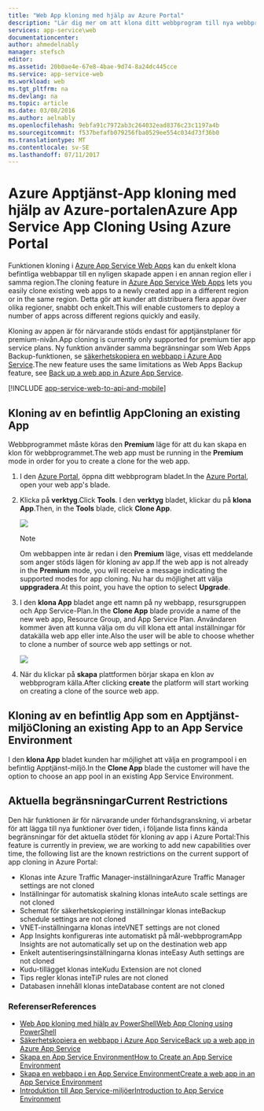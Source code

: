 ```yaml
---
title: "Web App kloning med hjälp av Azure Portal"
description: "Lär dig mer om att klona ditt webbprogram till nya webbprogram med hjälp av Azure Portal."
services: app-service\web
documentationcenter: 
author: ahmedelnably
manager: stefsch
editor: 
ms.assetid: 20b0ae4e-67e8-4bae-9d74-8a24dc445cce
ms.service: app-service-web
ms.workload: web
ms.tgt_pltfrm: na
ms.devlang: na
ms.topic: article
ms.date: 03/08/2016
ms.author: aelnably
ms.openlocfilehash: 9ebfa91c7972ab3c264032ead8376c23c1197a4b
ms.sourcegitcommit: f537befafb079256fba0529ee554c034d73f36b0
ms.translationtype: MT
ms.contentlocale: sv-SE
ms.lasthandoff: 07/11/2017
---
```

# <a name="azure-app-service-app-cloning-using-azure-portal"></a><span data-ttu-id="793d9-103">Azure Apptjänst-App kloning med hjälp av Azure-portalen</span><span class="sxs-lookup"><span data-stu-id="793d9-103">Azure App Service App Cloning Using Azure Portal</span></span>
<span data-ttu-id="793d9-104">Funktionen kloning i [Azure App Service Web Apps](http://go.microsoft.com/fwlink/?LinkId=529714) kan du enkelt klona befintliga webbappar till en nyligen skapade appen i en annan region eller i samma region.</span><span class="sxs-lookup"><span data-stu-id="793d9-104">The cloning feature in [Azure App Service Web Apps](http://go.microsoft.com/fwlink/?LinkId=529714) lets you easily clone existing web apps to a newly created app in a different region or in the same region.</span></span> <span data-ttu-id="793d9-105">Detta gör att kunder att distribuera flera appar över olika regioner, snabbt och enkelt.</span><span class="sxs-lookup"><span data-stu-id="793d9-105">This will enable customers to deploy a number of apps across different regions quickly and easily.</span></span>

<span data-ttu-id="793d9-106">Kloning av appen är för närvarande stöds endast för apptjänstplaner för premium-nivån.</span><span class="sxs-lookup"><span data-stu-id="793d9-106">App cloning is currently only supported for premium tier app service plans.</span></span> <span data-ttu-id="793d9-107">Ny funktion använder samma begränsningar som Web Apps Backup-funktionen, se [säkerhetskopiera en webbapp i Azure App Service](web-sites-backup.md).</span><span class="sxs-lookup"><span data-stu-id="793d9-107">The new feature uses the same limitations as Web Apps Backup feature, see [Back up a web app in Azure App Service](web-sites-backup.md).</span></span>

[!INCLUDE [app-service-web-to-api-and-mobile](../../includes/app-service-web-to-api-and-mobile.md)]

## <a name="cloning-an-existing-app"></a><span data-ttu-id="793d9-108">Kloning av en befintlig App</span><span class="sxs-lookup"><span data-stu-id="793d9-108">Cloning an existing App</span></span>
<span data-ttu-id="793d9-109">Webbprogrammet måste köras den **Premium** läge för att du kan skapa en klon för webbprogrammet.</span><span class="sxs-lookup"><span data-stu-id="793d9-109">The web app must be running in the **Premium** mode in order for you to create a clone for the web app.</span></span>

1. <span data-ttu-id="793d9-110">I den [Azure Portal](https://portal.azure.com/), öppna ditt webbprogram bladet.</span><span class="sxs-lookup"><span data-stu-id="793d9-110">In the [Azure Portal](https://portal.azure.com/), open your web app's blade.</span></span>
2. <span data-ttu-id="793d9-111">Klicka på **verktyg**.</span><span class="sxs-lookup"><span data-stu-id="793d9-111">Click **Tools**.</span></span> <span data-ttu-id="793d9-112">I den **verktyg** bladet, klickar du på **klona App**.</span><span class="sxs-lookup"><span data-stu-id="793d9-112">Then, in the **Tools** blade, click **Clone App**.</span></span>
   
    ![][1]
   
   > [!NOTE]
   > <span data-ttu-id="793d9-113">Om webbappen inte är redan i den **Premium** läge, visas ett meddelande som anger stöds lägen för kloning av app.</span><span class="sxs-lookup"><span data-stu-id="793d9-113">If the web app is not already in the **Premium** mode, you will receive a message indicating the supported modes for app cloning.</span></span> <span data-ttu-id="793d9-114">Nu har du möjlighet att välja **uppgradera**.</span><span class="sxs-lookup"><span data-stu-id="793d9-114">At this point, you have the option to select **Upgrade**.</span></span>
   > 
   > 
3. <span data-ttu-id="793d9-115">I den **klona App** bladet ange ett namn på ny webbapp, resursgruppen och App Service-Plan.</span><span class="sxs-lookup"><span data-stu-id="793d9-115">In the **Clone App** blade provide a name of the new web app, Resource Group, and App Service Plan.</span></span> <span data-ttu-id="793d9-116">Användaren kommer även att kunna välja om du vill klona ett antal inställningar för datakälla web app eller inte.</span><span class="sxs-lookup"><span data-stu-id="793d9-116">Also the user will be able to choose whether to clone a number of source web app settings or not.</span></span>
   
    ![][2]
4. <span data-ttu-id="793d9-117">När du klickar på **skapa** plattformen börjar skapa en klon av webbprogram källa.</span><span class="sxs-lookup"><span data-stu-id="793d9-117">After clicking **create** the platform will start working on creating a clone of the source web app.</span></span>

## <a name="cloning-an-existing-app-to-an-app-service-environment"></a><span data-ttu-id="793d9-118">Kloning av en befintlig App som en Apptjänst-miljö</span><span class="sxs-lookup"><span data-stu-id="793d9-118">Cloning an existing App to an App Service Environment</span></span>
<span data-ttu-id="793d9-119">I den **klona App** bladet kunden har möjlighet att välja en programpool i en befintlig Apptjänst-miljö.</span><span class="sxs-lookup"><span data-stu-id="793d9-119">In the **Clone App** blade the customer will have the option to choose an app pool in an existing App Service Environment.</span></span>

## <a name="current-restrictions"></a><span data-ttu-id="793d9-120">Aktuella begränsningar</span><span class="sxs-lookup"><span data-stu-id="793d9-120">Current Restrictions</span></span>
<span data-ttu-id="793d9-121">Den här funktionen är för närvarande under förhandsgranskning, vi arbetar för att lägga till nya funktioner över tiden, i följande lista finns kända begränsningar för det aktuella stödet för kloning av app i Azure Portal:</span><span class="sxs-lookup"><span data-stu-id="793d9-121">This feature is currently in preview, we are working to add new capabilities over time, the following list are the known restrictions on the current support of app cloning in Azure Portal:</span></span>

* <span data-ttu-id="793d9-122">Klonas inte Azure Traffic Manager-inställningar</span><span class="sxs-lookup"><span data-stu-id="793d9-122">Azure Traffic Manager settings are not cloned</span></span>
* <span data-ttu-id="793d9-123">Inställningar för automatisk skalning klonas inte</span><span class="sxs-lookup"><span data-stu-id="793d9-123">Auto scale settings are not cloned</span></span>
* <span data-ttu-id="793d9-124">Schemat för säkerhetskopiering inställningar klonas inte</span><span class="sxs-lookup"><span data-stu-id="793d9-124">Backup schedule settings are not cloned</span></span>
* <span data-ttu-id="793d9-125">VNET-inställningarna klonas inte</span><span class="sxs-lookup"><span data-stu-id="793d9-125">VNET settings are not cloned</span></span>
* <span data-ttu-id="793d9-126">App Insights konfigureras inte automatiskt på mål-webbprogram</span><span class="sxs-lookup"><span data-stu-id="793d9-126">App Insights are not automatically set up on the destination web app</span></span>
* <span data-ttu-id="793d9-127">Enkelt autentiseringsinställningarna klonas inte</span><span class="sxs-lookup"><span data-stu-id="793d9-127">Easy Auth settings are not cloned</span></span>
* <span data-ttu-id="793d9-128">Kudu-tillägget klonas inte</span><span class="sxs-lookup"><span data-stu-id="793d9-128">Kudu Extension are not cloned</span></span>
* <span data-ttu-id="793d9-129">Tips regler klonas inte</span><span class="sxs-lookup"><span data-stu-id="793d9-129">TiP rules are not cloned</span></span>
* <span data-ttu-id="793d9-130">Databasen innehåll klonas inte</span><span class="sxs-lookup"><span data-stu-id="793d9-130">Database content are not cloned</span></span>

### <a name="references"></a><span data-ttu-id="793d9-131">Referenser</span><span class="sxs-lookup"><span data-stu-id="793d9-131">References</span></span>
* [<span data-ttu-id="793d9-132">Web App kloning med hjälp av PowerShell</span><span class="sxs-lookup"><span data-stu-id="793d9-132">Web App Cloning using PowerShell</span></span>](app-service-web-app-cloning.md)
* [<span data-ttu-id="793d9-133">Säkerhetskopiera en webbapp i Azure App Service</span><span class="sxs-lookup"><span data-stu-id="793d9-133">Back up a web app in Azure App Service</span></span>](web-sites-backup.md)
* [<span data-ttu-id="793d9-134">Skapa en App Service Environment</span><span class="sxs-lookup"><span data-stu-id="793d9-134">How to Create an App Service Environment</span></span>](app-service-web-how-to-create-an-app-service-environment.md)
* [<span data-ttu-id="793d9-135">Skapa en webbapp i en App Service Environment</span><span class="sxs-lookup"><span data-stu-id="793d9-135">Create a web app in an App Service Environment</span></span>](app-service-web-how-to-create-a-web-app-in-an-ase.md)
* [<span data-ttu-id="793d9-136">Introduktion till App Service-miljöer</span><span class="sxs-lookup"><span data-stu-id="793d9-136">Introduction to App Service Environment</span></span>](app-service-app-service-environment-intro.md)

<!--Image references-->
[1]: ./media/app-service-web-app-cloning-portal/CloningBlade.png
[2]: ./media/app-service-web-app-cloning-portal/CloneSettings.png
